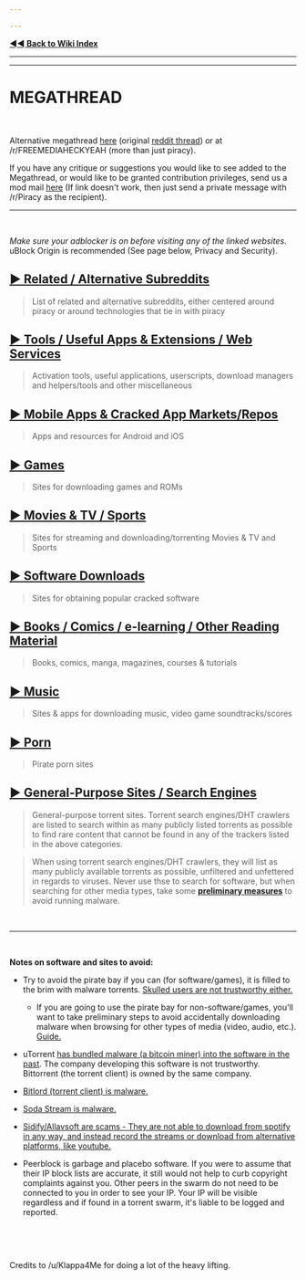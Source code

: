 ---
---
[**◄◄ Back to Wiki Index**](https://www.reddit.com/r/Piracy/wiki/index)

---
---


# MEGATHREAD


&nbsp;

Alternative megathread [here](https://github.com/Igglybuff/awesome-piracy/blob/master/readme.md) (original [reddit thread](https://old.reddit.com/r/Piracy/comments/9nontk/awesome_piracy_a_curated_list_of_awesome_warez/)) or at /r/FREEMEDIAHECKYEAH (more than just piracy).

If you have any critique or suggestions you would like to see added to the Megathread, or would like to be granted contribution privileges, send us a mod mail [here](https://www.reddit.com/message/compose?to=%2Fr%2FPiracy&subject=Megathread%20suggestion) (If link doesn't work, then just send a private message with /r/Piracy as the recipient).


---
&nbsp;




*Make sure your adblocker is on before visiting any of the linked websites*. uBlock Origin is recommended (See page below, Privacy and Security).


## [► Related / Alternative Subreddits](https://www.reddit.com/r/Piracy/wiki/megathread/related_subreddits)
 > List of related and alternative subreddits, either centered around piracy or around technologies that tie in with piracy

## [► Tools / Useful Apps & Extensions / Web Services](https://www.reddit.com/r/Piracy/wiki/megathread/tools)
 > Activation tools, useful applications, userscripts, download managers and helpers/tools and other miscellaneous

## [► Mobile Apps & Cracked App Markets/Repos](https://www.reddit.com/r/Piracy/wiki/megathread/mobile_apps_and_repos)
 > Apps and resources for Android and iOS

## [► Games](https://reddit.com/r/Piracy/wiki/megathread/games)
 > Sites for downloading games and ROMs

## [► Movies & TV / Sports](https://www.reddit.com/r/Piracy/wiki/megathread/movies_and_tv)
 > Sites for streaming and downloading/torrenting Movies & TV and Sports

## [► Software Downloads](https://www.reddit.com/r/Piracy/wiki/megathread/software_downloads)
 > Sites for obtaining popular cracked software

## [► Books / Comics / e-learning / Other Reading Material](https://reddit.com/r/Piracy/wiki/megathread/reading_material_and_elearning)
 > Books, comics, manga, magazines, courses & tutorials

## [► Music](https://reddit.com/r/Piracy/wiki/megathread/music)
 > Sites & apps for downloading music, video game soundtracks/scores

## [► Porn](https://reddit.com/r/Piracy/wiki/megathread/porn)
 > Pirate porn sites

## [► General-Purpose Sites / Search Engines](https://reddit.com/r/Piracy/wiki/megathread/general_sites_and_search_engines)
 > General-purpose torrent sites. Torrent search engines/DHT crawlers are listed to search within as many publicly listed torrents as possible to find rare content that cannot be found in any of the trackers listed in the above categories.
 >
 > When using torrent search engines/DHT crawlers, they will list as many publicly available torrents as possible, unfiltered and unfettered in regards to viruses. Never use thse to search for software, but when searching for other media types, take some [**preliminary measures**](https://www.reddit.com/r/Piracy/wiki/browsing_and_downloading_guide) to avoid running malware.

&nbsp;

---

&nbsp;




**Notes on software and sites to avoid:**

* Try to avoid the pirate bay if you can (for software/games), it is filled to the brim with malware torrents. [Skulled users are not trustworthy either.](https://www.reddit.com/r/Piracy/comments/cxbn33/psa_ransomware_all_current_vegas_pro_17_torrents/)

  * If you are going to use the pirate bay for non-software/games, you'll want to take preliminary steps to avoid accidentally downloading malware when browsing for other types of media (video, audio, etc.). [Guide.](https://www.reddit.com/r/Piracy/wiki/browsing_and_downloading_guide)

* uTorrent [has bundled malware (a bitcoin miner) into the software in the past](https://www.trustedreviews.com/news/utorrent-silently-installing-bundled-bitcoin-mining-software-2931825). The company developing this software is not trustworthy. Bittorrent (the torrent client) is owned by the same company.

* [Bitlord \(torrent client\) is malware.](https://www.reddit.com/r/torrents/comments/1yb8kf/warning_do_not_download_bitlord_it_has_major/)

* [Soda Stream is malware.](https://www.reddit.com/r/Piracy/comments/8q2pg3/anyone_who_can_explain_why_soda_player_is/)

* [Sidify/Allavsoft are scams - They are not able to download from spotify in any way, and instead record the streams or download from alternative platforms, like youtube.](https://www.reddit.com/r/Piracy/comments/6l2lwh/any_experience_with_sidify/)

* Peerblock is garbage and placebo software. If you were to assume that their IP block lists are accurate, it still would not help to curb copyright complaints against you. Other peers in the swarm do not need to be connected to you in order to see your IP. Your IP will be visible regardless and if found in a torrent swarm, it's liable to be logged and reported.


&nbsp;

&nbsp;




Credits to /u/Klappa4Me for doing a lot of the heavy lifting.

&nbsp;